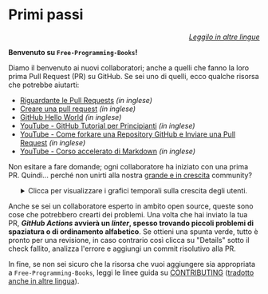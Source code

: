 # Primi passi

<div align="right" markdown="1">

*[Leggilo in altre lingue](README.md#translations)*

</div>

**Benvenuto su `Free-Programming-Books`!**

Diamo il benvenuto ai nuovi collaboratori; anche a quelli che fanno la loro prima Pull Request (PR) su GitHub. Se sei uno di quelli, ecco qualche risorsa che potrebbe aiutarti:

* [Riguardante le Pull Requests](https://docs.github.com/en/pull-requests/collaborating-with-pull-requests/proposing-changes-to-your-work-with-pull-requests/about-pull-requests) *(in inglese)*
* [Creare una pull request](https://docs.github.com/en/pull-requests/collaborating-with-pull-requests/proposing-changes-to-your-work-with-pull-requests/creating-a-pull-request) *(in inglese)*
* [GitHub Hello World](https://docs.github.com/en/get-started/quickstart/hello-world) *(in inglese)*
* [YouTube - GitHub Tutorial per Principianti](https://www.youtube.com/watch?v=0fKg7e37bQE) *(in inglese)*
* [YouTube - Come forkare una Repository GitHub e Inviare una Pull Request](https://www.youtube.com/watch?v=G1I3HF4YWEw) *(in inglese)*
* [YouTube - Corso accelerato di Markdown](https://www.youtube.com/watch?v=HUBNt18RFbo) *(in inglese)*


Non esitare a fare domande; ogni collaboratore ha iniziato con una prima PR. Quindi... perché non unirti alla nostra [grande e in crescita](https://www.apiseven.com/en/contributor-graph?chart=contributorOverTime&repo=ebookfoundation/free-programming-books) community?

<details align="center" markdown="1">
<summary>Clicca per visualizzare i grafici temporali sulla crescita degli utenti.</summary>

[![EbookFoundation/free-programming-books's Contributor over time Graph](https://contributor-overtime-api.apiseven.com/contributors-svg?chart=contributorOverTime&repo=ebookfoundation/free-programming-books)](https://www.apiseven.com/en/contributor-graph?chart=contributorOverTime&repo=ebookfoundation/free-programming-books)

[![EbookFoundation/free-programming-books's Monthly Active Contributors graph](https://contributor-overtime-api.apiseven.com/contributors-svg?chart=contributorMonthlyActivity&repo=ebookfoundation/free-programming-books)](https://www.apiseven.com/en/contributor-graph?chart=contributorMonthlyActivity&repo=ebookfoundation/free-programming-books)

NOTA: I picchi corrispondono alle date dell'[evento Hacktoberfest](https://hacktoberfest.digitalocean.com).

</details>

Anche se sei un collaboratore esperto in ambito open source, queste sono cose che potrebbero crearti dei problemi. Una volta che hai inviato la tua PR, ***GitHub Actions* avvierà un *linter*, spesso trovando piccoli problemi di spaziatura o di ordinamento alfabetico**. Se ottieni una spunta verde, tutto è pronto per una revisione, in caso contrario così clicca su "Details" sotto il check fallito, analizza l'errore e aggiungi un commit risolutivo alla PR.

In fine, se non sei sicuro che la risorsa che vuoi aggiungere sia appropriata a `Free-Programming-Books`, leggi le linee guida su [CONTRIBUTING](CONTRIBUTING-it.md) ([tradotto anche in altre lingua](README.md#translations)).
